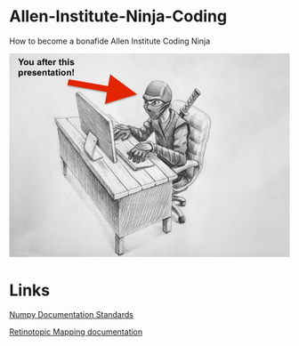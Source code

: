 # Allen-Institute-Ninja-Coding
How to become a bonafide Allen Institute Coding Ninja

![coding ninja](images/coding_ninja.png)

# Links

[Numpy Documentation Standards](https://github.com/numpy/numpy/blob/master/doc/HOWTO_DOCUMENT.rst.txt)

[Retinotopic Mapping documentation](http://retinotopic-mapping.readthedocs.io/en/latest/)